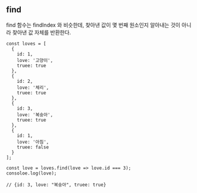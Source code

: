 ## find

find 함수는 findIndex 와 비슷한데, 찾아낸 값이 몇 번째 원소인지 알아내는 것이 아니라 찾아낸 값 자체를 반환한다.

```
const loves = [
  {
    id: 1,
    love: '고양이',
    truee: true
  },
  {
    id: 2,
    love: '체리',
    truee: true
  },
  {
    id: 3,
    love: '복숭아',
    truee: true
  },
  {
    id: 1,
    love: '아침',
    truee: false
  }
];

const love = loves.find(love => love.id === 3);
consoloe.log(love);

// {id: 3, love: "복숭아", truee: true}
```
